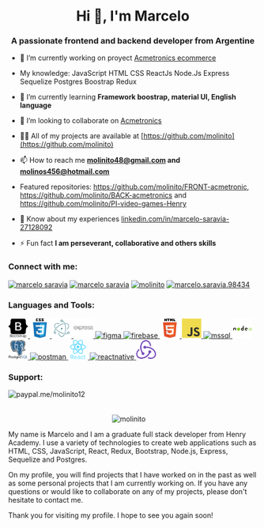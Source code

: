 <h1 align="center">Hi 👋, I'm Marcelo</h1>
<h3 align="center">A passionate frontend and backend developer from Argentine</h3>

- 🔭 I’m currently working on proyect [Acmetronics ecommerce](https://front-acmetronic-production.up.railway.app/)

- My knowledge:
  JavaScript
  HTML
  CSS
  ReactJs
  Node.Js
  Express
  Sequelize
  Postgres
  Boostrap
  Redux

- 🌱 I’m currently learning **Framework boostrap, material UI, English language**

- 👯 I’m looking to collaborate on [Acmetronics](https://front-acmetronic-production.up.railway.app/)

- 👨‍💻 All of my projects are available at [https://github.com/molinito](https://github.com/molinito)

- 📫 How to reach me **molinito48@gmail.com and molinos456@hotmail.com**

- Featured repositories: https://github.com/molinito/FRONT-acmetronic, https://github.com/molinito/BACK-acmetronics and https://github.com/molinito/PI-video-games-Henry

- 📄 Know about my experiences [linkedin.com/in/marcelo-saravia-27128092](linkedin.com/in/marcelo-saravia-27128092)

- ⚡ Fun fact **I am perseverant, collaborative and others skills**

<h3 align="left">Connect with me:</h3>
<p align="left">
<a href="https://linkedin.com/in/marcelo saravia" target="blank"><img align="center" src="https://raw.githubusercontent.com/rahuldkjain/github-profile-readme-generator/master/src/images/icons/Social/linked-in-alt.svg" alt="marcelo saravia" height="30" width="40" /></a>
<a href="https://stackoverflow.com/users/marcelo saravia" target="blank"><img align="center" src="https://raw.githubusercontent.com/rahuldkjain/github-profile-readme-generator/master/src/images/icons/Social/stack-overflow.svg" alt="marcelo saravia" height="30" width="40" /></a>
<a href="https://codesandbox.com/molinito" target="blank"><img align="center" src="https://raw.githubusercontent.com/rahuldkjain/github-profile-readme-generator/master/src/images/icons/Social/codesandbox.svg" alt="molinito" height="30" width="40" /></a>
<a href="https://fb.com/marcelo.saravia.98434" target="blank"><img align="center" src="https://raw.githubusercontent.com/rahuldkjain/github-profile-readme-generator/master/src/images/icons/Social/facebook.svg" alt="marcelo.saravia.98434" height="30" width="40" /></a>
</p>

<h3 align="left">Languages and Tools:</h3>
<p align="left"> <a href="https://getbootstrap.com" target="_blank" rel="noreferrer"> <img src="https://raw.githubusercontent.com/devicons/devicon/master/icons/bootstrap/bootstrap-plain-wordmark.svg" alt="bootstrap" width="40" height="40"/> </a> <a href="https://www.w3schools.com/css/" target="_blank" rel="noreferrer"> <img src="https://raw.githubusercontent.com/devicons/devicon/master/icons/css3/css3-original-wordmark.svg" alt="css3" width="40" height="40"/> </a> <a href="https://www.electronjs.org" target="_blank" rel="noreferrer"> <img src="https://raw.githubusercontent.com/devicons/devicon/master/icons/electron/electron-original.svg" alt="electron" width="40" height="40"/> </a> <a href="https://expressjs.com" target="_blank" rel="noreferrer"> <img src="https://raw.githubusercontent.com/devicons/devicon/master/icons/express/express-original-wordmark.svg" alt="express" width="40" height="40"/> </a> <a href="https://www.figma.com/" target="_blank" rel="noreferrer"> <img src="https://www.vectorlogo.zone/logos/figma/figma-icon.svg" alt="figma" width="40" height="40"/> </a> <a href="https://firebase.google.com/" target="_blank" rel="noreferrer"> <img src="https://www.vectorlogo.zone/logos/firebase/firebase-icon.svg" alt="firebase" width="40" height="40"/> </a> <a href="https://www.w3.org/html/" target="_blank" rel="noreferrer"> <img src="https://raw.githubusercontent.com/devicons/devicon/master/icons/html5/html5-original-wordmark.svg" alt="html5" width="40" height="40"/> </a> <a href="https://developer.mozilla.org/en-US/docs/Web/JavaScript" target="_blank" rel="noreferrer"> <img src="https://raw.githubusercontent.com/devicons/devicon/master/icons/javascript/javascript-original.svg" alt="javascript" width="40" height="40"/> </a> <a href="https://www.microsoft.com/en-us/sql-server" target="_blank" rel="noreferrer"> <img src="https://www.svgrepo.com/show/303229/microsoft-sql-server-logo.svg" alt="mssql" width="40" height="40"/> </a> <a href="https://nodejs.org" target="_blank" rel="noreferrer"> <img src="https://raw.githubusercontent.com/devicons/devicon/master/icons/nodejs/nodejs-original-wordmark.svg" alt="nodejs" width="40" height="40"/> </a> <a href="https://www.postgresql.org" target="_blank" rel="noreferrer"> <img src="https://raw.githubusercontent.com/devicons/devicon/master/icons/postgresql/postgresql-original-wordmark.svg" alt="postgresql" width="40" height="40"/> </a> <a href="https://postman.com" target="_blank" rel="noreferrer"> <img src="https://www.vectorlogo.zone/logos/getpostman/getpostman-icon.svg" alt="postman" width="40" height="40"/> </a> <a href="https://reactjs.org/" target="_blank" rel="noreferrer"> <img src="https://raw.githubusercontent.com/devicons/devicon/master/icons/react/react-original-wordmark.svg" alt="react" width="40" height="40"/> </a> <a href="https://reactnative.dev/" target="_blank" rel="noreferrer"> <img src="https://reactnative.dev/img/header_logo.svg" alt="reactnative" width="40" height="40"/> </a> <a href="https://redux.js.org" target="_blank" rel="noreferrer"> <img src="https://raw.githubusercontent.com/devicons/devicon/master/icons/redux/redux-original.svg" alt="redux" width="40" height="40"/> </a> </p>

<h3 align="left">Support:</h3>
<p><a href="https://www.buymeacoffee.com/paypal.me/molinito12 "> <img align="left" src="https://cdn.buymeacoffee.com/buttons/v2/default-yellow.png" height="50" width="210" alt="paypal.me/molinito12 " /></a></p><br><br>

<p><img align="center" src="https://github-readme-stats.vercel.app/api/top-langs?username=molinito&show_icons=true&locale=en&layout=compact" alt="molinito" /></p>

My name is Marcelo and I am a graduate full stack developer from Henry Academy. I use a variety of technologies to create web applications such as HTML, CSS, JavaScript, React, Redux, Bootstrap, Node.js, Express, Sequelize and Postgres.

On my profile, you will find projects that I have worked on in the past as well as some personal projects that I am currently working on. If you have any questions or would like to collaborate on any of my projects, please don't hesitate to contact me.


Thank you for visiting my profile. I hope to see you again soon!




